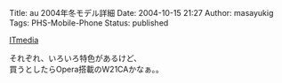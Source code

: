 Title: au 2004年冬モデル詳細
Date: 2004-10-15 21:27
Author: masayukig
Tags: PHS-Mobile-Phone
Status: published

[ITmedia](http://www.itmedia.co.jp/mobile/articles/0410/13/news018.html)

それぞれ、いろいろ特色があるけど、  
買うとしたらOpera搭載のW21CAかなぁ。。

